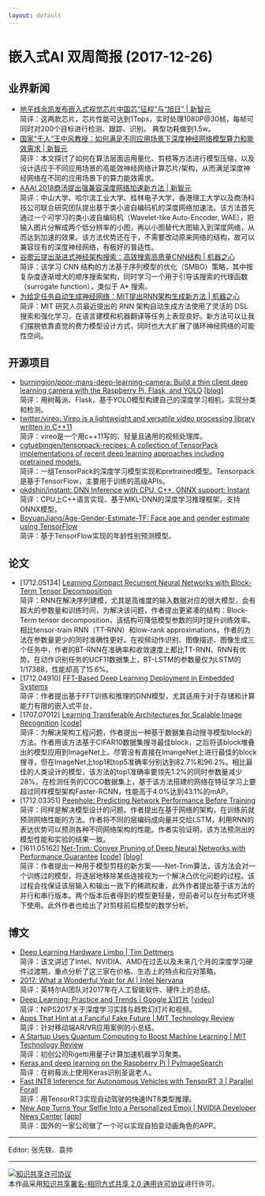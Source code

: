 ```yaml
---
layout: default
---
```


# 嵌入式AI 双周简报 (2017-12-26)

## 业界新闻

- [地平线余凯发布嵌入式视觉芯片中国芯“征程”与“旭日” | 新智元](https://mp.weixin.qq.com/s?timestamp=1514257509&src=3&ver=1&signature=FfXR2-8lg8yx0vXHlibMXwDuJ6AmuXxHls6MtNB*YXKqrvKPYGly1ZA4ngzVFoxnMn7hmvIChDCj3rC5oItBHkpckUkgSEiZCMoy03mY-CCQaLVXQyHxNQkKTvRuUepY1j2HMQLqD3dM8yoDyFER6sbQ1dINRVLthbAf-gILFnk=)<br />
简评：这两款芯片，芯片性能可达到1Tops，实时处理1080P@30帧，每帧可同时对200个目标进行检测、跟踪、识别。 典型功耗做到1.5w。
- [国家“千人”王中风教授：如何满足不同应用场景下深度神经网络模型算力和能效需求 | 新智元](https://mp.weixin.qq.com/s?timestamp=1514257509&src=3&ver=1&signature=FfXR2-8lg8yx0vXHlibMXwDuJ6AmuXxHls6MtNB*YXKqrvKPYGly1ZA4ngzVFoxnMn7hmvIChDCj3rC5oItBHnBdn8wMHNN3uxGyw2K0SdQ81-*CzYfftcGcKO52umn8g3YOrMJxVoLSUbXOaXDxxZR6Y9TgLwP4Bw0tSGdBxLw=)<br />
简评：本文探讨了如何在算法层面运用量化、剪枝等方法进行模型压缩，以及设计适应于不同应用场景的高能效神经网络计算芯片/架构，从而满足深度神经网络在不同的应用场景下的算力能效需求。
- [AAAI 2018商汤提出强兼容深度网络加速新方法 | 新智元](https://mp.weixin.qq.com/s?timestamp=1514257509&src=3&ver=1&signature=FfXR2-8lg8yx0vXHlibMXwDuJ6AmuXxHls6MtNB*YXKqrvKPYGly1ZA4ngzVFoxnMn7hmvIChDCj3rC5oItBHo63fQsLgo*kUaBW8XbQzMSrIQjSMd0mhUVkHHih5SOLScHYHbBx8Hnb6vjxvhH1xib97160ueAj9hVNhwVOV2A=)<br />
简评：中山大学、哈尔滨工业大学、桂林电子大学，香港理工大学以及商汤科技公司联合研究团队提出基于类小波自编码机的深度网络加速法。该方法首先通过一个可学习的类小波自编码机（Wavelet-like Auto-Encoder, WAE），把输入图片分解成两个低分辨率的小图，再以小图替代大图输入到深度网络，从而达到加速的效果。该方法优势还在于，不需要改动原来网络的结构，故可以兼容现有的深度神经网络，有极好的普适性。
- [谷歌云提出渐进式神经架构搜索：高效搜索高质量CNN结构 | 机器之心](https://mp.weixin.qq.com/s?timestamp=1514258116&src=3&ver=1&signature=FfXR2-8lg8yx0vXHlibMX-LrfuW44JWbxudqhekxZHWOXOjBwj3jAIJobOFuBbC**M3KZChNa6cSHLZ9cIu4Bq1KG5yasXZt1jt2RX2GRmzIZoIbVo8SNYiLFoLcis5WS19yTxNmnIlDf9mhb-cc4v4caSPlpgVd9T112GObN-U=)<br />
简评：该学习 CNN 结构的方法基于序列模型的优化（SMBO）策略，其中按复杂度逐渐增大的顺序搜索架构，同时学习一个用于引导该搜索的代理函数（surrogate function），类似于 A* 搜索。
- [为给定任务自动生成神经网络：MIT提出RNN架构生成新方法 | 机器之心](https://mp.weixin.qq.com/s?timestamp=1514257760&src=3&ver=1&signature=FfXR2-8lg8yx0vXHlibMX4Iq5rZwJkx6u9brWzwW58OiWij88J-VYzOF64lJBA8k-32edzoJrNPYBXMsjNrpdEJ7HhGThCRsRwktn0bqyv8HUOLWYQh*Abtb6jTNRkgjL39iWMvZhAILwC0QI48ByCk6XpQwtmEeUOW4a-jMSnA=)<br />
简评：MIT 研究人员最近提出的 RNN 架构自动生成方法使用了灵活的 DSL 搜索和强化学习，在语言建模和机器翻译等任务上表现良好。新方法可以让我们摆脱依靠直觉的费力模型设计方式，同时也大大扩展了循环神经网络的可能性空间。




## 开源项目

- [burningion/poor-mans-deep-learning-camera: Build a thin client deep learning camera with the Raspberry Pi, Flask, and YOLO](https://github.com/burningion/poor-mans-deep-learning-camera)
[[blog](https://www.makeartwithpython.com/blog/poor-mans-deep-learning-camera/)]<br />
简评：用树莓派、Flask，基于YOLO模型构建自己的深度学习相机，实现分类和检测。
- [twitter/vireo: Vireo is a lightweight and versatile video processing library written in C++11](https://github.com//twitter/vireo)<br />
简评：vireo是一个用c++11写的、轻量且通用的视频处理库。
- [cgtuebingen/tensorpack-recipes: A collection of TensorPack implementations of recent deep learning approaches including pretrained models.](https://github.com//cgtuebingen/tensorpack-recipes)<br />
简评：一组TensorPack的深度学习模型实现和pretrained模型。Tensorpack是基于TensorFlow，主要用于训练的高级APIs。
- [okdshin/instant: DNN Inference with CPU, C++, ONNX support: Instant](https://github.com//okdshin/instant)<br />
简评：CPU上C++语言实现、基于MKL-DNN的深度学习推理框架，支持ONNX模型。
- [BoyuanJiang/Age-Gender-Estimate-TF: Face age and gender estimate using TensorFlow](https://github.com//BoyuanJiang/Age-Gender-Estimate-TF)<br />
简评：基于TensorFlow实现的年龄性别预测模型。


## 论文

- [1712.05134] [Learning Compact Recurrent Neural Networks with Block-Term Tensor Decomposition](https://arxiv.org/abs/1712.05134) <br />
简评：RNN在解决序列建模，尤其是高维度的输入数据对应的很大模型，会有超大的参数量和训练时间，为解决该问题，作者提出更紧凑的结构：Block-Term tensor decomposition，该结构可降低模型参数的同时提升训练效率。相比tensor-train RNN（TT-RNN）和low-rank approximations，作者的方法在参数量更少的同时准确性更好。在视频动作识别、图像描述、图像生成三个任务中，作者的BT-RNN在准确率和收敛速度上都比TT-RNN、RNN有优势。在动作识别任务的UCF11数据集上，BT-LSTM的参数量仅为LSTM的1/17388，性能却高了15.6%。
- [1712.04910] [FFT-Based Deep Learning Deployment in Embedded Systems](https://arxiv.org/abs/1712.04910) <br />
简评：作者提出基于FFT训练和推理的DNN模型，尤其适用于对于存储和计算能力有限的嵌入式平台，
- [1707.07012] [Learning Transferable Architectures for Scalable Image Recognition](https://arxiv.org/abs/1707.07012) [[code](https://github.com//titu1994/Keras-NASNet)]<br />
简评：为解决架构工程问题，作者提出一种基于数据集自动搜寻模型block的方法。作者用该方法基于CIFAR10数据集搜寻最佳block，之后将该block堆叠出的模型应用到ImageNet上。尽管没有直接在ImangeNet上进行最佳的block搜寻，但在ImageNet上top1和top5准确率分别达到82.7%和96.2%。相比最佳的人类设计的模型，该方法的top1准确率要领先1.2%的同时参数量减少28%。在检测任务的COCO数据集上，基于该方法搭建的网络在特征学习上要超过同样模型架构Faster-RCNN，性能高于4.0%达到43.1%的mAP。
- [1712.03351] [Peephole: Predicting Network Performance Before Training](https://arxiv.org/abs/1712.03351)<br />
简评：同样是解决模型设计的问题。作者提出在基于网络的架构，在训练前就预测网络性能的方法。作者将不同的层编码成向量并交给LSTM，利用RNN的表达优势可以预测各种不同网络架构的性能。作者实验证明，该方法预测出的模型性能和实验的结果一致。
- [1611.05162] [Net-Trim: Convex Pruning of Deep Neural Networks with Performance Guarantee](https://arxiv.org/abs/1611.05162)
[[code](https://github.com/DNNToolBox/Net-Trim-v1)] [[blog](https://www.ibm.com/blogs/research/2017/12/pruning-ai-networks/)]<br />
简评：作者提出一种用于模型剪枝的新方案——Net-Trim算法，该方法会对一个训练过的模型，将逐层地移除某些连接视为一个解决凸优化问题的过程。该过程会找保证该层输入和输出一致下的稀疏权重，此外作者提出基于该方法的并行和串行版本。两个版本后者得到的模型更轻量，但前者可以在分布式环境下使用。此外作者也给出了对剪枝前后模型的数学分析。


## 博文

- [Deep Learning Hardware Limbo | Tim Dettmers](http://timdettmers.com/2017/12/21/deep-learning-hardware-limbo/)<br />
简评：该文讲述了Intel、NVIDIA、AMD在过去以及未来几个月的深度学习硬件过渡期，重点分析了这三家在价格、生态上的特点和应对策略。
- [2017: What a Wonderful Year for AI | Intel Nervana](https://www.intelnervana.com/intel-ai-2017/)<br />
简评：英特尔AI团队对2017年在人工智能软件、硬件上的总结。
- [Deep Learning: Practice and Trends | Google 幻灯片](https://docs.google.com/presentation/d/e/2PACX-1vQMZsWfjjLLz_wi8iaMxHKawuTkdqeA3Gw00wy5dBHLhAkuLEvhB7k-4LcO5RQEVFzZXfS6ByABaRr4/pub?start=false&loop=false&delayms=60000&slide=id.g2a19ddb012_0_75) [[video](https://www.bilibili.com/video/av17078412/)] <br />
简评：NIPS2017关于深度学习实践与趋势幻灯片和视频。
- [Apps That Hint at a Fanciful Fake Future | MIT Technology Review](https://www.technologyreview.com/s/609235/apps-that-hint-at-a-fanciful-fake-future/) <br />
简评：针对移动端AR/VR应用案例的小总结。
- [A Startup Uses Quantum Computing to Boost Machine Learning | MIT Technology Review](https://www.technologyreview.com/s/609804/a-startup-uses-quantum-computing-to-boost-machine-learning/)<br />
简评：初创公司Rigetti用量子计算加速机器学习聚类。
- [Keras and deep learning on the Raspberry Pi | PyImageSearch](https://www.pyimagesearch.com/2017/12/18/keras-deep-learning-raspberry-pi/)<br />
简评：在树莓派上使用Keras识别圣诞老人。
- [Fast INT8 Inference for Autonomous Vehicles with TensorRT 3 | Parallel Forall](https://devblogs.nvidia.com/parallelforall/int8-inference-autonomous-vehicles-tensorrt/)<br />
简评：用TensorRT3实现自动驾驶的快速INT8类型推理。
- [New App Turns Your Selfie Into a Personalized Emoji | NVIDIA Developer News Center](https://news.developer.nvidia.com/new-app-turns-your-selfie-into-a-personalized-emoji/)
[[app](https://www.mirror-ai.com/)]<br />
简评：国外的一家公司做了一个可以实现自拍变动画角色的APP。




----

Editor: 张先轶、袁帅

----

<a rel="license" href="http://creativecommons.org/licenses/by-sa/2.0/"><img alt="知识共享许可协议" style="border-width:0" src="https://i.creativecommons.org/l/by-sa/2.0/88x31.png" /></a><br />本作品采用<a rel="license" href="http://creativecommons.org/licenses/by-sa/2.0/">知识共享署名-相同方式共享 2.0 通用许可协议</a>进行许可。
